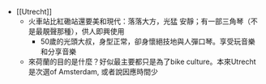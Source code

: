 - [[Utrecht]]
	- 火車站比紅磡站還要美和現代：落落大方，光猛 安靜；有一部三角琴（不是最靚聲那種），供人即興使用
		- 50歲的光頭大叔，身型正常，卻身懷絕技地與人彈口琴。享受玩音樂和分享音樂
	- 來荷蘭的目的是什麼？好似最主要都只是為了bike culture。本來Utrecht是次選of Amsterdam,  或者說因應時間少